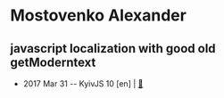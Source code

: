 # Mostovenko Alexander

## javascript localization with good old getModerntext
- 2017 Mar 31 -- KyivJS 10 [en] | [:notebook:](https://goo.gl/TNrYMw)  
